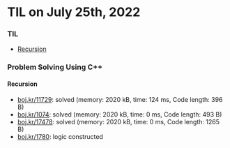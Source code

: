 # **TIL on July 25th, 2022**
### TIL
- [Recursion](../../../Computer%20Science/Algorithm/recursion-07-24-2022.md)

### Problem Solving Using C++
#### Recursion
- [boj.kr/11729](../../../Problem%20Solving/boj/Recursion/11729-07-24-2022.cpp): solved (memory: 2020 kB, time: 124 ms, Code length: 396 B)
- [boj.kr/1074](../../../Problem%20Solving/boj/Recursion/1074-07-25-2022.cpp): solved (memory: 2020 kB, time: 0 ms, Code length: 493 B)
- [boj.kr/17478](../../../Problem%20Solving/boj/Recursion/17478-07-25-2022.cpp): solved (memory: 2020 kB, time: 0 ms, Code length: 1265 B)
- [boj.kr/1780](../../../Problem%20Solving/boj/Recursion/1780-07-25-2022.cpp): logic constructed